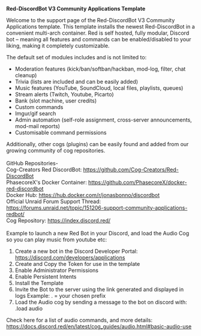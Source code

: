 **Red-DiscordBot V3 Community Applications Template**

Welcome to the support page of the Red-DiscordBot V3 Community Applications template.  This template installs the newest Red-DiscordBot in a convenient multi-arch container.  Red is self hosted, fully modular, Discord bot – meaning all features and commands can be enabled/disabled to your liking, making it completely customizable.

The default set of modules includes and is not limited to:

- Moderation features (kick/ban/softban/hackban, mod-log, filter, chat cleanup)
- Trivia (lists are included and can be easily added)
- Music features (YouTube, SoundCloud, local files, playlists, queues)
- Stream alerts (Twitch, Youtube, Picarto)
- Bank (slot machine, user credits)
- Custom commands
- Imgur/gif search
- Admin automation (self-role assignment, cross-server announcements, mod-mail reports)
- Customisable command permissions

Additionally, other cogs (plugins) can be easily found and added from our growing community of cog repositories.
<br>
<br>
GitHub Repositories-
<br>
Cog-Creators Red DiscordBot: https://github.com/Cog-Creators/Red-DiscordBot
<br>
PhasecoreX's Docker Container: https://github.com/PhasecoreX/docker-red-discordbot
<br>
Docker Hub: https://hub.docker.com/r/jonasbonno/discordbot
<br>
Official Unraid Forum Support Thread: https://forums.unraid.net/topic/151206-support-community-applications-redbot/
<br>
Cog Repository: https://index.discord.red/
<br>
<br>
Example to launch a new Red Bot in your Discord, and load the Audio Cog so you can play music from youtube etc:
1. Create a new bot in the Discord Developer Portal: https://discord.com/developers/applications
2. Create and Copy the Token for use in the template
3. Enable Administrator Permissions
4. Enable Persistent Intents
5. Install the Template
6. Invite the Bot to the server using the link generated and displayed in logs
Example: . = your chosen prefix
7. Load the Audio cog by sending a message to the bot on discord with: .load audio

Check here for a list of audio commands, and more details:
<br>
https://docs.discord.red/en/latest/cog_guides/audio.html#basic-audio-use

